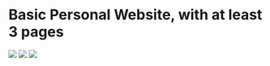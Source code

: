 # Basic Personal Website, with at least 3 pages


<img src="https://github.com/Mobolaji-Github/Cecure-module-1-Group4/blob/Mobolaji098-HTML/CSS/HTML%26CSS/HTML%20and%20CSS/icons/intro%20screensot.png">

<img src="https://github.com/Mobolaji-Github/Cecure-module-1-Group4/blob/Mobolaji098-HTML/CSS/HTML%26CSS/HTML%20and%20CSS/icons/skills%20screenshot.png">

<img src="https://github.com/Mobolaji-Github/Cecure-module-1-Group4/blob/Mobolaji098-HTML/CSS/HTML%26CSS/HTML%20and%20CSS/icons/Portfolio%20screenshot.png">
